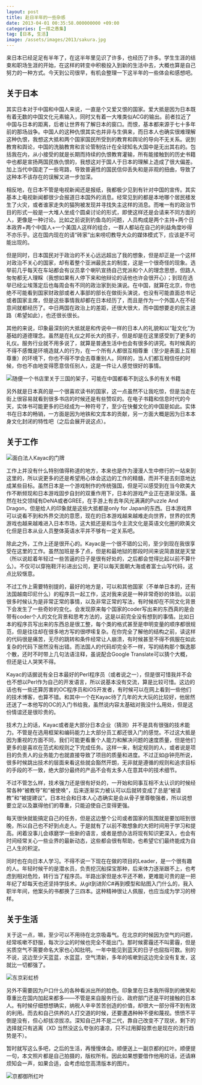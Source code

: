 ```yaml
---
layout: post
title: 赴日半年的一些杂感
date: 2013-04-01 00:35:58.000000000 +09:00
categories: [一得之愚集]
tag: [日本, 生活]
image: /assets/images/2013/sakura.jpg
---
```


来日本已经足足有半年了，在这半年里见识了许多，也经历了许多。学生生涯的结束和职场生涯的开始，在这样的转变中积极投入到新的生活中去，大概也算是自己努力的一种方式。今天到公司很早，有机会整理一下这半年的一些体会和感想吧。

## 关于日本

其实日本对于中国和中国人来说，一直是个又爱又恨的国家。爱大抵是因为日本既有着无数的中国文化元素输入，同时又有着一大堆类似ACG的输出。前者拉近了中国与日本的距离，后者让世界有了解日本的窗口。而恨，基本都来源于七十多年前的那场战争。中国人的这种仇恨其实也并非与生俱来，而日本人也确实很难理解这种仇恨，我想这大抵和两个国家国民所受到的教育和舆论的导向不无关系。说到教育和舆论，中国的洗脑教育和言论管制估计在全球知名大国中是无出其右的。包括我在内，从小接受的就是长期而持续的仇恨教育灌输，所有能接触到的历史书籍中也都是宣扬两国民族仇恨的，我想这对于国人于日本的理解上造成了很大偏差。加上当代中国走了一些弯路，导致普遍性的国民信仰丢失和是非观的扭曲，导致了这种本不该存在的误解又进一步加深。

相反地，在日本不管是电视新闻还是报纸，我都极少见到有针对中国的宣传。其实基本上电视新闻都很少会报道日本国外的消息。经常见到的都是本地哪个居民楼发生了火灾，或者谁家走失的猫狗被发现并寻找失主这样的消息。而唯一有的政治节目的形式一般是一大堆人坐成个圆桌讨论的形式，即使这样还是会请来不同方面的人，更像是一种讨论。比如之前说到钓鱼岛的问题，人员构成是两个主持+两个日本政界+两个中国人+一个美国人这样的组合，一群人都站在自己的利益角度吵得不亦乐乎。这在国内现在的请“砖家”出来唠叨教导大众的媒体模式下，应该是不可能出现的。

但是同时，日本国民对于政治的不关心远远超出了我的想象，但是却正是一个这样对政治不关心的国家，却有着整个亚洲最民主的制度，这是一个很奇怪的现象。选举前几乎每天在车站都会有议员拿个喇叭宣扬自己党派和个人的理念思想，但路人匆匆都无人理睬（我想如果有人停下来和他辩论的话他也许会很开心）；到现在选举已经尘埃落定后也每周会有不同的政治家到处演说。在中国，就算在北京，你也绝不可能看到国家财政部或者人事部的部长在做街头演说，也没有可能直面总书记或者国家主席，但是这些事情我却都在日本经历了，而且是作为一个外国人在不经意间就都经历了。中日两国在政治上的差距，还很大很大，而中国想要走的民主道路（希望如此），也还很长很长。

<!-- more -->

其他的来说，印象最深刻的大抵就是和传说中一样的日本人的礼貌和以“耻文化”为基础的道德理念。虽然是在礼仪之邦长大的孩子，但是却是在这里感受到了更多的礼仪。服务行业就不用多说了，就算是普通生活中也会有很多的讲究。有时候真的不得不感慨是环境造就人的行为，在一个所有人都很互相尊重（至少是表面上互相尊重）的环境下，你也不得不学会去尊重别人。同样的，当人们都互相信任的时候，你也不由地变得愿意信任别人，这是一件让人感觉很好的事情。

![随便一个书店里关于三国的架子，可能在中国都看不到这么多的有关书籍](/assets/images/2013/bookstore.jpg)

另外就是日本真的是一个很喜欢读书的国家，这一点虽然不让我吃惊，但是当走在街上很容易就看到很多书店的时候还是有些赞叹的。在电子书籍和信息时代的今天，实体书可能更多的已经成为一种符号了，至少在快餐文化的中国是如此。实体书在日本的畅销，一方面是因为地铁和文库本的贡献，另一方面大概是因为日本本身文化封闭的特性吧（之后会展开说这点）。

## 关于工作

![面白法人Kayac的门牌](/assets/images/2013/kayac.jpg)

工作上并没有什么特别值得称道的地方，本来也是作为漫漫人生中修行的一站来到这里的，所以说更多的还是希望用心体会这边的工作的精髓，而并不是去刻意地达成某些目标。虽然日本是一个游戏制作的传统强国，但是可以感受到在当今欧美大作不断频现和日本游戏固步自封的双重作用下，日本的游戏产业正在逐渐没落。虽然在社交领域有DeNA或者GREE，在手游上有去年风光满满的Puzzle And Dragon，但是给人的印象就是这些大抵都是only for Japan的东西。日本游戏界可以说看不到和外界交流的意愿，现在的日本游戏越来越难走向世界，世界的优秀游戏也越来越难进入日本市场，这大抵还是和当今主流文化是英语文化圈的欧美文化但是日本从业人员整体英语水平并不够有一定关系吧。

除此之外，工作上还是很开心的。Kayac是一个很不错的公司，至少到现在我很享受在这里的工作。虽然加班是多了点，但是和最地狱的那段时间来说简直就是天堂（所以说趁着年轻过一些苦逼的日子是很有好处的，之后都会觉得比起以前不算什么）。不仅可以穿拖鞋汗衫进出公司，更可以每天面朝大海或者富士山写代码，这点比较惬意。

不过工作上需要特别提的，最好的地方是，可以和其他国家（不单单日本的，还有法国越南印尼什么）的程序员一起工作，这对我来说是一种非常奇妙的体验。以前很多时候认为是非常正常的事情，以及非常正常的写法，有时候却在不同文化背景下会发生了一些奇妙的变化。会发现原来每个国家的coder写出来的东西真的是会带有coder个人的文化背景和思考方法的，这是以前完全没有想到的事情。比如日本的程序员写出来的东西总是很工整，每个类的格式甚至是申明变量的顺序都很规范，但是往往却在很多地方写的很啰嗦复杂。在你完全了解他的结构之前，读这样的代码很是痛苦，无尽的跳转和条件经常让人崩溃，有时候甚至不得不佩服在如此复杂的代码下居然没有出错。而法国人的代码却完全不一样，写的结构那个飘逸那个散，还时不时带上几句法语注释，虽说配合Google Translate可以猜个大概，但还是让人哭笑不得。

Kayac的话据说有全日本最好的Perl程序员（或者说之一），但是很可惜我并不会也不想以Perl作为自己的开发语言，所以说基本没有交流，算是比较可惜。这边的话也有一些还算厉害的OC程序员和iOS开发者，有时候可以在网上看到一些他们的技术博客，也算不错。和其中一个在Kayac待了几年的大大玩的比较好，他居然还送了一本他写的OC的入门书给我，虽然说内容太基础对我没什么用处，但是这份情谊还是很珍贵的。

技术力上的话，Kayac或者是大部分日本企业（猜测）并不是具有很强的技术能力。不管是在选用框架和编码能力上大部分员工都还很入门的感觉。不过这大抵是因为重视的方面不同，我们可能更看重个人能力和解决问题的速度质量，但是他们更多的是喜欢在范式和规则之下完成任务。这样一来，制定规则的人，或者说是项目的负责人的业务能力也就直接导致了项目的质量和进度。不过正如@钟亮所说，很多时候跳出技术的层面来看这些就会豁然开朗，无非就是遵循的规则和追求目标的手段的不一致，绝大部分最终的产品不会有太多人在意其中的技术细节。

不过不管怎么样，技术强力还是很有好处的，一开始和同事互相不太认识的时候经常各种“被教导”和“被使唤”，后来逐渐实力被认可以后就转变成了总是“被请教”和“被提建议”。日本社会和日本人心态确实是会从骨子里尊敬强者，所以说想要立足以及赢得他们的尊重，只能迫使自己变得更强。

每天很快就能搞定自己的任务，但是这边整个公司或者国家的氛围就是要加班到很晚，所以自己也不好到点走人。于是就有了以前不敢想象的大把时间用于学习和提高。闲着没事儿会琢磨学一些新的语言，或者是想办法将现有知识更深入，也会有时间经常关心一些业界的最新动态，这些都会很有帮助，也希望它们最终能成为自己人生的积淀。

同时也在向日本人学习。不得不说一下现在在做的项目的Leader，是一个很有趣的人。年轻时候干的是潜水员，负责挖沉船探宝那种，后来体力逐渐跟不上，也考虑到相对危险，转行当了程序员。半路出家但是水平还不赖，更难能可贵的是一把年纪了却每天也还坚持学技术。从git到进阶C#再到模型和贴图入门什么的，我入职半年间，他案头的书都换了三四本。这种精神很让人佩服，也应当成为学习的榜样。

## 关于生活

关于这一点，嘛，至少可以不用待在北京吸毒气。在北京的时候因为空气的问题，经常咳嗽不舒服，每次沙尘的时候也完全不能出门。那时候雾霾还不叫雾霾，但是劣质空气不需要命名大家也心知肚明。一年中能见到蓝天的日子也屈指可数。别的不说，这边至少天蓝蓝，水蓝蓝，空气清新，多年的咳嗽到这边完全没有复发，这就比一切都强了。

![东京彩虹桥](/assets/images/2013/tokyo-bridge.jpg)

另外不需要因为户口什么的各种看派出所的脸色。印象里在日本我所得到的微笑和尊重比在国内加起来都多——不管是来自服务行业、政府部门还是平时接触的日本人。有时候仔细想想确实，纳税人辛辛苦苦创造的价值，却很大一部分得不到有效的利用。而去和自己供养的人打交道的时候，还要遭遇种种不便和蔑视。愤愤不平倒是没有，但心却拔凉拔凉。深知自己并不是二代，靠自己改变不了现状，剩下的选择就只有逃离（XD 当然没这么夸张的凄凉，只不过用脚投票也是现在的流行趋势是不）。

暂时就写这么多吧，之后的生活，再慢慢体会。顺便送上一副京都的红叶。顺便提一句，本文照片都是自己拍摄的，版权所有。因此如果想要借作他用的话，还请麻烦知会一声，如果合适，会考虑给您高清版本的图片。

![京都御所红叶](/assets/images/2013/kouyou.jpg)
